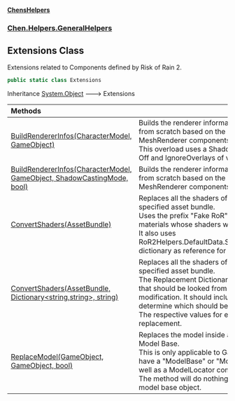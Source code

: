 #### [ChensHelpers](index 'index')
### [Chen.Helpers.GeneralHelpers](Chen_Helpers_GeneralHelpers 'Chen.Helpers.GeneralHelpers')
## Extensions Class
Extensions related to Components defined by Risk of Rain 2.  
```csharp
public static class Extensions
```

Inheritance [System.Object](https://docs.microsoft.com/en-us/dotnet/api/System.Object 'System.Object') &#129106; Extensions  

| Methods | |
| :--- | :--- |
| [BuildRendererInfos(CharacterModel, GameObject)](Chen_Helpers_GeneralHelpers_Extensions_BuildRendererInfos(RoR2_CharacterModel_UnityEngine_GameObject) 'Chen.Helpers.GeneralHelpers.Extensions.BuildRendererInfos(RoR2.CharacterModel, UnityEngine.GameObject)') | Builds the renderer information data structure from scratch based on the given GameObject's MeshRenderer components.<br/>This overload uses a ShadowCastingMode of Off and IgnoreOverlays of value false.<br/> |
| [BuildRendererInfos(CharacterModel, GameObject, ShadowCastingMode, bool)](Chen_Helpers_GeneralHelpers_Extensions_BuildRendererInfos(RoR2_CharacterModel_UnityEngine_GameObject_UnityEngine_Rendering_ShadowCastingMode_bool) 'Chen.Helpers.GeneralHelpers.Extensions.BuildRendererInfos(RoR2.CharacterModel, UnityEngine.GameObject, UnityEngine.Rendering.ShadowCastingMode, bool)') | Builds the renderer information data structure from scratch based on the given GameObject's MeshRenderer components.<br/> |
| [ConvertShaders(AssetBundle)](Chen_Helpers_GeneralHelpers_Extensions_ConvertShaders(UnityEngine_AssetBundle) 'Chen.Helpers.GeneralHelpers.Extensions.ConvertShaders(UnityEngine.AssetBundle)') | Replaces all the shaders of the materials in the specified asset bundle.<br/>Uses the prefix "Fake RoR" as a prefix to match materials whose shaders will be replaced.<br/>It also uses RoR2Helpers.DefaultData.ShaderReplacements dictionary as reference for replacements.<br/> |
| [ConvertShaders(AssetBundle, Dictionary&lt;string,string&gt;, string)](Chen_Helpers_GeneralHelpers_Extensions_ConvertShaders(UnityEngine_AssetBundle_System_Collections_Generic_Dictionary_string_string__string) 'Chen.Helpers.GeneralHelpers.Extensions.ConvertShaders(UnityEngine.AssetBundle, System.Collections.Generic.Dictionary&lt;string,string&gt;, string)') | Replaces all the shaders of the materials in the specified asset bundle.<br/>The Replacement Dictionary should have keys that should be looked from materials for modification. It should include a prefix to determine which should be modified.<br/>The respective values for each key will be the replacement.<br/> |
| [ReplaceModel(GameObject, GameObject, bool)](Chen_Helpers_GeneralHelpers_Extensions_ReplaceModel(UnityEngine_GameObject_UnityEngine_GameObject_bool) 'Chen.Helpers.GeneralHelpers.Extensions.ReplaceModel(UnityEngine.GameObject, UnityEngine.GameObject, bool)') | Replaces the model inside a GameObject's Model Base.<br/>This is only applicable to GameObjects that have a "ModelBase" or "Model Base" object, as well as a ModelLocator component.<br/>The method will do nothing if it cannot find the model base object.<br/> |
